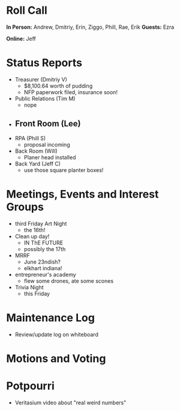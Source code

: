 # Roll Call

**In Person:**  Andrew, Dmitriy, Erin, Ziggo, Phill, Rae, Erik
**Guests:** Ezra

**Online:**  Jeff

# Status Reports
- Treasurer (Dmitriy V)
  - $8,100.64 worth of pudding
  - NFP paperwork filed, insurance soon!
- Public Relations (Tim M)
  - nope
- Front Room (Lee)
  - 
- RPA (Phill S)
  - proposal incoming
- Back Room (Will)
  - Planer head installed
- Back Yard (Jeff C)
  - use those square planter boxes!
# Meetings, Events and Interest Groups
- third Friday Art Night
  - the 16th!
- Clean up day!
  - IN ThE FUTURE
  - possibly the 17th
- MRRF
  - June 23ndish?
  - elkhart indiana!
- entrepreneur's academy
  - flew some drones, ate some scones
- Trivia Night
  - this Friday
# Maintenance Log
- Review/update log on whiteboard
# Motions and Voting

# Potpourri
- Veritasium video about "real weird numbers"
